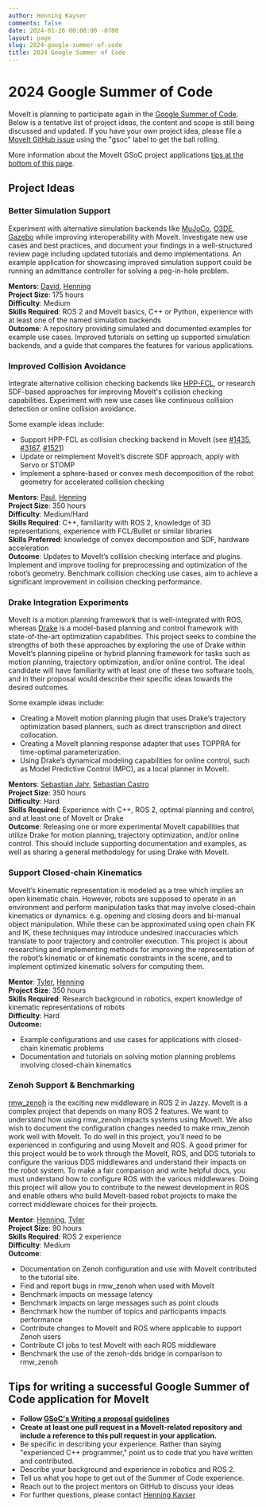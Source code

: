 ```yaml
---
author: Henning Kayser
comments: false
date: 2024-01-26 00:00:00 -0700
layout: page
slug: 2024-google-summer-of-code
title: 2024 Google Summer of Code
---
```

# 2024 Google Summer of Code

MoveIt is planning to participate again in the [Google Summer of Code](https://summerofcode.withgoogle.com).
Below is a tentative list of project ideas, the content and scope is still being discussed and updated.
If you have your own project idea, please file a [MoveIt GitHub issue](https://github.com/moveit/moveit2/issues) using the "gsoc" label to get the ball rolling.

More information about the MoveIt GSoC project applications [tips at the bottom of this page](#tips-for-writing-a-successful-google-summer-of-code-application-for-moveit).

## Project Ideas

### Better Simulation Support
Experiment with alternative simulation backends like [MuJoCo](https://mujoco.org/), [O3DE](https://o3de.org/), [Gazebo](https://gazebosim.org/home) while improving interoperability with MoveIt.
Investigate new use cases and best practices, and document your findings in a well-structured review page including updated tutorials and demo implementations. An example application for showcasing improved simulation support could be running an admittance controller for solving a peg-in-hole problem.

**Mentors**: [David](https://github.com/dyackzan), [Henning](https://github.com/henningkayser)\
**Project Size**: 175 hours\
**Difficulty**: Medium\
**Skills Required**: ROS 2 and MoveIt basics, C++ or Python, experience with at least one of the named simulation backends\
**Outcome**: A repository providing simulated and documented examples for example use cases. Improved tutorials on setting up supported simulation backends, and a guide that compares the features for various applications.



### Improved Collision Avoidance
Integrate alternative collision checking backends like [HPP-FCL](https://github.com/humanoid-path-planner/hpp-fcl), or research SDF-based approaches for improving MoveIt's collision checking capabilities.
Experiment with new use cases like continuous collision detection or online collision avoidance.

Some example ideas include:
  - Support HPP-FCL as collision checking backend in MoveIt (see [#1435](https://github.com/moveit/moveit2/issues/1435), [#3167](https://github.com/moveit/moveit/pull/3167), [#1521](https://github.com/moveit/moveit2/pull/1521))
  - Update or reimplement MoveIt’s discrete SDF approach, apply with Servo or STOMP
  - Implement a sphere-based or convex mesh decomposition of the robot geometry for accelerated collision checking

**Mentors**: [Paul](https://github.com/pac48), [Henning](https://github.com/henningkayser)\
**Project Size**: 350 hours\
**Difficulty**: Medium/Hard\
**Skills Required**: C++, familiarity with ROS 2, knowledge of 3D representations, experience with FCL/Bullet or similar libraries\
**Skills Preferred**: knowledge of convex decomposition and SDF, hardware acceleration\
**Outcome**: Updates to MoveIt’s collision checking interface and plugins. Implement and improve tooling for preprocessing and optimization of the robot’s geometry. Benchmark collision checking use cases, aim to achieve a significant improvement in collision checking performance.


### Drake Integration Experiments
MoveIt is a motion planning framework that is well-integrated with ROS, whereas [Drake](https://drake.mit.edu/) is a model-based planning and control framework with state-of-the-art optimization capabilities. This project seeks to combine the strengths of both these approaches by exploring the use of Drake within MoveIt’s planning pipeline or hybrid planning framework for tasks such as motion planning, trajectory optimization, and/or online control. The ideal candidate will have familiarity with at least one of these two software tools, and in their proposal would describe their specific ideas towards the desired outcomes.

Some example ideas include:
  - Creating a MoveIt motion planning plugin that uses Drake’s trajectory optimization based planners, such as direct transcription and direct collocation.
  - Creating a MoveIt planning response adapter that uses TOPPRA for time-optimal parameterization.
  - Using Drake’s dynamical modeling capabilities for online control, such as Model Predictive Control (MPC), as a local planner in MoveIt.


**Mentors**: [Sebastian Jahr](https://github.com/sjahr), [Sebastian Castro](https://github.com/sea-bass)\
**Project Size**: 350 hours\
**Difficulty**: Hard\
**Skills Required**: Experience with C++, ROS 2, optimal planning and control, and at least one of MoveIt or Drake\
**Outcome**: Releasing one or more experimental MoveIt capabilities that utilize Drake for motion planning, trajectory optimization, and/or online control. This should include supporting documentation and examples, as well as sharing a general methodology for using Drake with MoveIt.


### Support Closed-chain Kinematics
MoveIt’s kinematic representation is modeled as a tree which implies an open kinematic chain. However, robots are supposed to operate in an environment and perform manipulation tasks that may involve closed-chain kinematics or dynamics: e.g. opening and closing doors and bi-manual object manipulation. While these can be approximated using open chain FK and IK, these techniques may introduce undesired inaccuracies which translate to poor trajectory and controller execution. This project is about researching and implementing methods for improving the representation of the robot’s kinematic or of kinematic constraints in the scene, and to implement optimized kinematic solvers for computing them.

**Mentor**: [Tyler](https://github.com/tylerjw), [Henning](https://github.com/henningkayser)\
**Project Size**: 350 hours\
**Skills Required**: Research background in robotics, expert knowledge of kinematic representations of robots\
**Difficulty**: Hard\
**Outcome:**
  - Example configurations and use cases for applications with closed-chain kinematic problems
  - Documentation and tutorials on solving motion planning problems involving closed-chain kinematics


### Zenoh Support & Benchmarking
[rmw_zenoh](https://github.com/ros2/rmw_zenoh) is the exciting new middleware in ROS 2 in Jazzy. MoveIt is a complex project that depends on many ROS 2 features. We want to understand how using rmw_zenoh impacts systems using MoveIt. We also wish to document the configuration changes needed to make rmw_zenoh work well with MoveIt.
To do well in this project, you’ll need to be experienced in configuring and using MoveIt and ROS. A good primer for this project would be to work through the MoveIt, ROS, and DDS tutorials to configure the various DDS middlewares and understand their impacts on the robot system. To make a fair comparison and write helpful docs, you must understand how to configure ROS with the various middlewares.
Doing this project will allow you to contribute to the newest development in ROS and enable others who build MoveIt-based robot projects to make the correct middleware choices for their projects.


**Mentor**: [Henning](https://github.com/henningkayser), [Tyler](https://github.com/tylerjw)\
**Project Size**: 90 hours\
**Skills Required**: ROS 2 experience\
**Difficulty**: Medium\
**Outcome**:
  - Documentation on Zenoh configuration and use with MoveIt contributed to the tutorial site.
  - Find and report bugs in rmw_zenoh when used with MoveIt
  - Benchmark impacts on message latency
  - Benchmark impacts on large messages such as point clouds
  - Benchmark how the number of topics and participants impacts performance
  - Contribute changes to MoveIt and ROS where applicable to support Zenoh users
  - Contribute CI jobs to test MoveIt with each ROS middleware
  - Benchmark the use of the zenoh-dds bridge in comparison to rmw_zenoh



## Tips for writing a successful Google Summer of Code application for MoveIt

* **Follow [GSoC's Writing a proposal guidelines](https://google.github.io/gsocguides/student/writing-a-proposal)**
* **Create at least one pull request in a MoveIt-related repository and include a reference to this pull request in your application.**
* Be specific in describing your experience. Rather than saying "experienced C++ programmer," point us to code that you have written and contributed.
* Describe your background and experience in robotics and ROS 2.
* Tell us what you hope to get out of the Summer of Code experience.
* Reach out to the project mentors on GitHub to discuss your ideas
* For further questions, please contact [Henning Kayser](mailto:henningkayser@picknik.ai)
